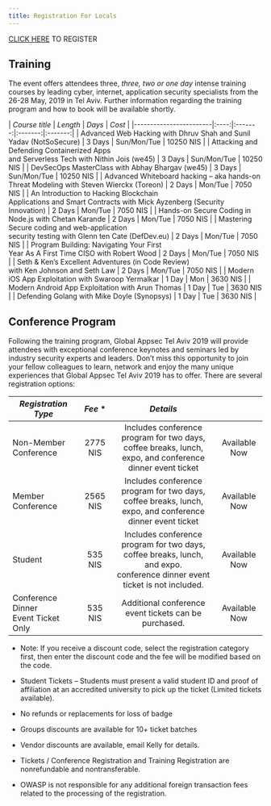 ```yaml
---
title: Registration For Locals
---
```


[CLICK HERE](https://knasim.herokuapp.com/owasp2019/Locals/register) TO REGISTER

## Training

The event offers attendees three, _three, two or one day_ intense training courses by leading cyber, internet, application security specialists from the 26-28 May, 2019 in Tel Aviv. Further information regarding the training program and how to book will be available shortly.

|   *Course title*    | *Length* | *Days* | *Cost* |
|------------------------|:----:|:-------:|:-------:|:-------:|
| Advanced Web Hacking with Dhruv Shah and Sunil Yadav (NotSoSecure)  | 3 Days | Sun/Mon/Tue | 10250 NIS |
| Attacking and Defending Containerized Apps <br> and Serverless Tech with Nithin Jois (we45) | 3 Days | Sun/Mon/Tue | 10250 NIS |
| DevSecOps MasterClass with Abhay Bhargav (we45) | 3 Days | Sun/Mon/Tue | 10250 NIS |
| Advanced Whiteboard hacking – aka hands-on <br> Threat Modeling with Steven Wierckx (Toreon) | 2 Days | Mon/Tue | 7050 NIS |
| An Introduction to Hacking Blockchain <br> Applications and Smart Contracts with Mick Ayzenberg (Security Innovation) | 2 Days | Mon/Tue | 7050 NIS |
| Hands-on Secure Coding in Node.js with Chetan Karande | 2 Days | Mon/Tue | 7050 NIS |
| Mastering Secure coding and web-application <br> security testing with Glenn ten Cate (DefDev.eu) | 2 Days | Mon/Tue | 7050 NIS |
| Program Building: Navigating Your First <br> Year As A First Time CISO with Robert Wood | 2 Days | Mon/Tue | 7050 NIS |
| Seth & Ken’s Excellent Adventures (in Code Review) <br> with Ken Johnson and Seth Law | 2 Days | Mon/Tue | 7050 NIS |
| Modern iOS App Exploitation with Swaroop Yermalkar | 1 Day | Mon | 3630 NIS |
| Modern Android App Exploitation with Arun Thomas | 1 Day | Tue | 3630 NIS |
| Defending Golang with Mike Doyle (Synopsys) | 1 Day | Tue | 3630 NIS |

## Conference Program

Following the training program, Global Appsec Tel Aviv 2019 will provide attendees with exceptional conference keynotes and seminars led by industry security experts and leaders.
Don’t miss this opportunity to join your fellow colleagues to learn, network and enjoy the many unique experiences that Global Appsec Tel Aviv 2019 has to offer.
There are several registration options:

|   *Registration Type*    | *Fee* * | *Details* |  |
|------------------------|:----:|:-------:|:-------:|
| Non-Member Conference  | 2775 NIS | Includes conference program for two days,<br> coffee breaks, lunch, expo, and conference dinner event ticket| Available Now |
| Member Conference      | 2565 NIS | Includes conference program for two days,<br> coffee breaks, lunch, expo, and conference dinner event ticket| Available Now |
| Student                | 535 NIS  | Includes conference program for two days,<br> coffee breaks, lunch, and expo. <br>conference dinner event ticket is not included.| Available Now |
| Conference Dinner <br>Event Ticket Only    | 535 NIS | Additional conference event tickets can be purchased. | Available Now |


* Note: If you receive a discount code, select the registration category first, then enter the discount code and the fee will be modified based on the code.

*	Student Tickets – Students must present a valid student ID and proof of affiliation at an accredited university to pick up the ticket (Limited tickets available).
*	No refunds or replacements for loss of badge
*	Groups discounts are available for 10+ ticket batches
*	Vendor discounts are available, email Kelly for details.
*	Tickets / Conference Registration and Training Registration are nonrefundable and nontransferable.
* OWASP is not responsible for any additional foreign transaction fees related to the processing of the registration.
